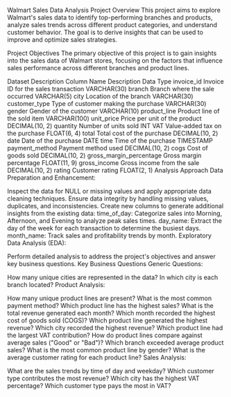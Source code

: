 Walmart Sales Data Analysis
Project Overview
This project aims to explore Walmart's sales data to identify top-performing branches and products, analyze sales trends across different product categories, and understand customer behavior. The goal is to derive insights that can be used to improve and optimize sales strategies.

Project Objectives
The primary objective of this project is to gain insights into the sales data of Walmart stores, focusing on the factors that influence sales performance across different branches and product lines.

Dataset Description
Column Name	Description	Data Type
invoice_id	Invoice ID for the sales transaction	VARCHAR(30)
branch	Branch where the sale occurred	VARCHAR(5)
city	Location of the branch	VARCHAR(30)
customer_type	Type of customer making the purchase	VARCHAR(30)
gender	Gender of the customer	VARCHAR(10)
product_line	Product line of the sold item	VARCHAR(100)
unit_price	Price per unit of the product	DECIMAL(10, 2)
quantity	Number of units sold	INT
VAT	Value-added tax on the purchase	FLOAT(6, 4)
total	Total cost of the purchase	DECIMAL(10, 2)
date	Date of the purchase	DATE
time	Time of the purchase	TIMESTAMP
payment_method	Payment method used	DECIMAL(10, 2)
cogs	Cost of goods sold	DECIMAL(10, 2)
gross_margin_percentage	Gross margin percentage	FLOAT(11, 9)
gross_income	Gross income from the sale	DECIMAL(10, 2)
rating	Customer rating	FLOAT(2, 1)
Analysis Approach
Data Preparation and Enhancement:

Inspect the data for NULL or missing values and apply appropriate data cleaning techniques.
Ensure data integrity by handling missing values, duplicates, and inconsistencies.
Create new columns to generate additional insights from the existing data:
time_of_day: Categorize sales into Morning, Afternoon, and Evening to analyze peak sales times.
day_name: Extract the day of the week for each transaction to determine the busiest days.
month_name: Track sales and profitability trends by month.
Exploratory Data Analysis (EDA):

Perform detailed analysis to address the project's objectives and answer key business questions.
Key Business Questions
Generic Questions:

How many unique cities are represented in the data?
In which city is each branch located?
Product Analysis:

How many unique product lines are present?
What is the most common payment method?
Which product line has the highest sales?
What is the total revenue generated each month?
Which month recorded the highest cost of goods sold (COGS)?
Which product line generated the highest revenue?
Which city recorded the highest revenue?
Which product line had the largest VAT contribution?
How do product lines compare against average sales ("Good" or "Bad")?
Which branch exceeded average product sales?
What is the most common product line by gender?
What is the average customer rating for each product line?
Sales Analysis:

What are the sales trends by time of day and weekday?
Which customer type contributes the most revenue?
Which city has the highest VAT percentage?
Which customer type pays the most in VAT?
